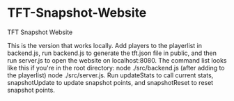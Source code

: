 # TFT-Snapshot-Website

TFT Snapshot Website

This is the version that works locally. Add players to the playerlist in backend.js, run backend.js to generate the tft.json file in public, and then run server.js to open the website on localhost:8080.
The command list looks like this if you're in the root directory: 
node ./src/backend.js (after adding to the playerlist)
node ./src/server.js. Run updateStats to call current stats, snapshotUpdate to update snapshot points, and snapshotReset to reset snapshot points.
